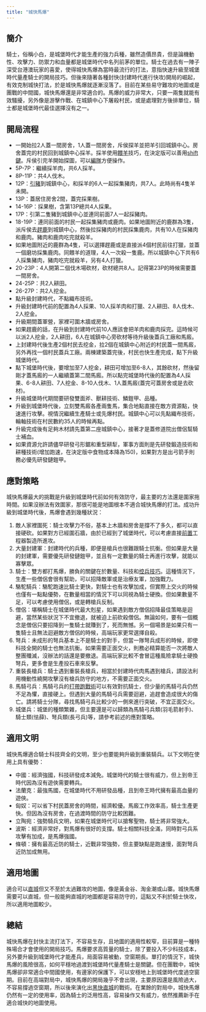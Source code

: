 ```yaml
---
title: "城快馬爆"
---
```


## 簡介

騎士，俗稱小白，是城堡時代才能生產的強力兵種，雖然造價昂貴，但是論機動性、攻擊力、防禦力和血量都是城堡時代中名列前茅的單位。騎士在過去有一陣子深受台港澳玩家的喜愛，使得城快馬爆為當時最流行的打法，意指快速升級至城堡時代量產騎士的開局技巧。但後來隨著各種封快(封建時代進行快攻)開局的崛起，有效克制城快打法，於是城快馬爆就逐漸沒落了。目前在某些易守難攻的地圖或是團戰的中間國，城快馬爆還是非常適合的。馬爆的威力非常大，只要一兩隻就能有效騷擾，另外像是游擊作戰、在城鎮中心下屠殺村民，或是處理對方後排單位，騎士都是城堡時代最佳選擇沒有之一。

## 開局流程

- 一開始拉2人蓋一間房舍，1人蓋一間房舍，斥侯探羊並把羊引回城鎮中心。房舍蓋完的村民回到城鎮中心採羊。採羊使用[餵羊](/#)技巧，在決定版可以善用[shift鍵](/#)。斥侯引完羊開始探圖，可以[編隊](/#)方便操作。
- 5P-7P：繼續採羊肉，共6人採羊。
- 8P-11P：共4人伐木。
- 12P：[引豬](/#)到城鎮中心，和採羊的6人一起採集豬肉，共7人。此時尚有4隻羊未開。
- 13P：蓋居住房舍2間，蓋完採果樹。
- 14-16P：採果樹，含第13P總共4人採果。
- 17P：引第二隻豬到城鎮中心並連同前面7人一起採豬肉。
- 18-19P：連同前面的村民一起採集豬肉或鹿肉。如果地圖附近的鹿群為3隻，派斥侯去[趕鹿](/#)到城鎮中心，然後拉採豬肉的村民採集鹿肉，共有10人在採豬肉和鹿肉。豬肉和鹿肉吃完就殺羊。
- 如果地圖附近的鹿群為4隻，可以選擇趕鹿或是直接派4個村民前往打獵，並蓋一個磨坊採集鹿肉。同餵羊的道理，4人一次殺一隻鹿。所以城鎮中心下共有6人採集豬肉，豬肉吃完就殺羊，另有4人打獵。
- 20-23P：4人開第二個伐木場砍材，砍材總共8人。記得第23P的時候需要蓋一間房舍。
- 24-25P：共2人耕田。
- 26-27P：共2人挖金。
- 點升級封建時代，不點織布技術。
- 升級封建時代前的配置為4人採果、10人採羊肉和打獵、2人耕田、8人伐木、2人挖金。
- 升級期間蓋軍營，家裡可圍木牆或房舍。
- 如果趕鹿的話，在升級到封建時代前10人應該會把羊肉和鹿肉採完。這時候可以派2人挖金，2人耕田，6人在城鎮中心旁砍材等待升級後蓋兵工廠和馬廄。
- 上封建時代後生產2個村民去挖金，拉2個在城鎮中心附近的村民蓋一間馬廄，另外再找一個村民蓋兵工廠。兩棟建築蓋完後，村民也快生產完成，點下升級城堡時代。
- 點下城堡時代後，要增加至7人挖金，耕田可增加至6-8人，其餘砍材，然後留剛才蓋馬廄的一人繼續蓋第二間馬廄。所以點完城堡時代後的配置為4人採果、6-8人耕田、7人挖金、8-10人伐木、1人蓋馬廄(蓋完可蓋房舍或是去砍材)。
- 升級城堡時代期間要研發雙面斧、獸耕技術、鱗鎧甲、品種。
- 升級到城堡時代後，立刻雙馬廄各產兩隻馬，集合地點直接在敵方資源點，快速進行攻擊。視情況繼續生產騎士或先爆村民。城鎮中心可以先點織布技術，輪軸技術在村民數約35人的時候再點。
- 升級完成後有足夠木材請先蓋第二座城鎮中心，接著才是蓋修道院出僧侶幫騎士補血。
- 如果資源允許請儘早研發弓形鋸和重型耕犁，軍事方面則是先研發鍛造技術和耕種技術(增加跑速，在決定版中食物成本降為150)，如果對方是出弓箭手則務必優先研發鏈鎧甲。

## 應對策略

城快馬爆最大的挑戰是升級到城堡時代前如何有效防守，最主要的方法還是圍家拖時間。如果沒辦法有效圍家，那很可能是地圖根本不適合城快馬爆的打法。成功升級到城堡時代後，馬爆會遇到幾種狀況：

1. 敵人家裡圍死：騎士攻擊力不俗，基本上木牆和房舍是撐不了多久，都可以直接硬砍。如果對方已經圍石牆，由於已經到了城堡時代，可以考慮直接[前置](/#)工程器製造所進攻。
1. 大量封建軍：封建時代的兵種，即便是槍兵也很難跟騎士抗衡。但如果是大量的封建軍，需要優先研發鏈鎧甲，並且有一定數量的騎士再進行攻擊，就能以寡擊眾。
1. 騎士：雙方都打馬爆，勝負的關鍵在於數量、科技和[控兵技巧](/#)。這種情況下，生產一些僧侶會很有幫助，可以招降敵軍或是治療友軍，加強戰力。
1. 駱駝騎兵：駱駝跑速比騎士更快，對騎士也有攻擊加成，但實際上交火的時候也僅有一點點優勢，在數量相當的情況下可以同視為騎士硬換。但如果數量不足，可以考慮使用僧侶，或是轉槍兵反制。
1. 僧侶：堪稱騎士在城堡時代最大剋星，如果遇到敵方僧侶招降最佳策略是迴避，當然某些狀況下不宜撤退，就被迫上前砍殺僧侶。無論如何，要有一個概念是僧侶只要招降到一隻騎士就賺到了，死而無憾。另一個場景是如果只有一隻騎士且無法迴避敵方僧侶的時候，高端玩家更常選擇自殺。
1. 弩兵：未成形的弩兵基本上不是騎士的對手，但當一隊弩兵成形的時候，即使科技全開的騎士也無法抗衡。如果需要正面交火，則務必精算能否一次將敵人整團殲滅，沒辦法的話還是要撤退。高端玩家比較不會冒這種風險拿騎士硬換弩兵，更多會是生產投石車來反擊。
1. 重裝長槍兵：騎士遇到重裝長槍兵，相當於封建時代肉馬遇到槍兵，請設法利用機動性繞開攻擊沒有槍兵防守的地方，不需要正面交火。
1. 馬騎弓兵：馬騎弓兵的[打帶跑戰術](/#)可以有效對抗騎士，但少量的馬騎弓兵仍然不足為懼，直接硬上。但遇到大量的馬騎弓兵需要迴避，追趕會造成很大的傷亡。請將騎士分隊，尋找馬騎弓兵比較少的一側來進行突破，不宜正面交火。
1. 城堡兵：城堡的種類繁雜，但主要還是可以歸類為馬騎弓兵類(羽毛箭射手)、騎士類(怯薛)、弩兵類(長弓兵)等，請參考前述的應對策略。

## 適用文明

城快馬爆適合騎士科技齊全的文明，至少也要能夠升級到重裝騎兵。以下文明在使用上具有優勢：
- 中國：經濟強國，科技研發成本減免。城堡時代的騎士很有威力，但上到帝王時代因為沒有遊俠需要轉兵。
- 法蘭克：最強馬國，在城堡時代不用研發品種，且到帝王時代擁有最高血量的遊俠。
- 匈奴：可以省下村民蓋房舍的時間，經濟較優。馬廄工作效率高，騎士生產更快。但因為沒有房舍，在過渡時間的防守比較困難。
- 立陶宛：強勢騎兵文明，如果在城堡時代可以搶奪聖物，騎士將非常強大。
- 波斯：經濟非常好，對馬爆有很好的支撐。騎士相關科技全滿，同時對弓兵系攻擊有加成，是馬爆強國。
- 條頓：擁有最高近防的騎士，近戰非常強勢，但主要缺點是跑速慢，面對弩兵近防加成無用。

## 適用地圖

適合可以[直城](/#)但又不至於太過難攻的地圖，像是黃金谷、淘金潮或山寨。城快馬爆需要可以直城，但一般能夠直城的地圖都是容易防守的，這點又不利於騎士快攻，所以適用地圖較少。

## 總結

城快馬爆在封快主流打法下，不容易生存，且地圖的適用性較窄，目前算是一種特殊場合才會使用的開局技巧。馬爆要求高質量的騎士，除了要投入不少科技成本，另外要升級到城堡時代才能產兵，局面容易被動，空窗期長。單打的情況下，城快馬爆的風險很高，如何平穩地過渡到城堡時代量產騎士是關鍵。但在團戰中，城快馬爆卻非常適合中間國使用，有邊家的保護下，可以安穩地上到城堡時代度過空窗期。目前在高端對局中，城快馬爆的開局幾乎不會出現，主要原因還是風險過大，不容易撐過空窗期，所以後來演化出[黑快直城](/#)的戰術。在業餘的對局中，城快馬爆仍然有一定的使用率，因為騎士的泛用性高，容易操作又有威力，依然推薦新手在適合城快的地圖使用。
